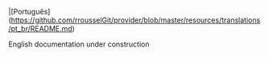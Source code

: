 
 |[Português] (<https://github.com/rrousselGit/provider/blob/master/resources/translations/pt_br/README.md>)

English documentation under construction
